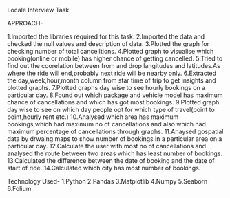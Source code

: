   Locale Interview Task
  
  APPROACH-
  
  1.Imported the libraries required for this task.
  2.Imported the data and checked the null values and description of data.
  3.Plotted the graph for checking number of total cancelltions.
  4.Plotted graph to visualise which booking(online or mobile) has higher chance of getting cancelled.
  5.Tried to find out the coorelation between from and drop langitudes and latitudes.As where the ride will end,probably next ride will be nearby only.
  6.Extracted the day,week,hour,month column from star time of trip to get insights and plotted graphs.
  7.Plotted graphs day wise to see hourly bookings on a particular day.
  8.Found out which package and vehicle model has maximum chance of cancellations and which has got most bookings.
  9.Plotted graph day wise to see on which day people opt for which type of travel(point to point,hourly rent etc.)
  10.Analysed which area has maximum bookings,which had maximum no of cancellations and also which had maximum percentage of cancellations through graphs.
  11.Anaysed gospatial data by drwaing maps to show number of bookings in a particular area on a particular day.
  12.Calculate the user with most no of cancellations and analysed the route between two areas which has least number of bookings.
  13.Calculated the difference between the date of booking and the date of start of ride.
  14.Calculated which city has most number of bookings.
  
 Technology Used-
 1.Python
 2.Pandas
 3.Matplotlib
 4.Numpy
 5.Seaborn
 6.Folium
